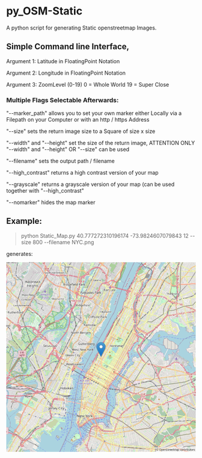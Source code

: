 # py_OSM-Static
A python script for generating Static openstreetmap Images.

## Simple Command line Interface, 

Argument 1: Latitude in FloatingPoint Notation

Argument 2: Longitude in FloatingPoint Notation

Argument 3: ZoomLevel (0-19) 0 = Whole World 19 = Super Close

### Multiple Flags Selectable Afterwards:

  "--marker_path" allows you to set your own marker either Locally via a Filepath on your Computer or with an http / https Address
  
  "--size" sets the return image size to a Square of size x size
  
  "--width" and "--height" set the size of the return image, ATTENTION ONLY "--width" and "--height" OR "--size" can be used
  
  "--filename" sets the output path / filename
  
  "--high_contrast" returns a high contrast version of your map
  
  "--grayscale" returns a grayscale version of your map (can be used together with "--high_contrast"
  
  "--nomarker" hides the map marker
  
## Example:

> python Static_Map.py 40.777272310196174 -73.9824607079843 12 --size 800 --filename NYC.png 

generates: 

![alt text](https://raw.githubusercontent.com/philipphueber/py_OSM-Static/main/NYC.png "NYC.png")
